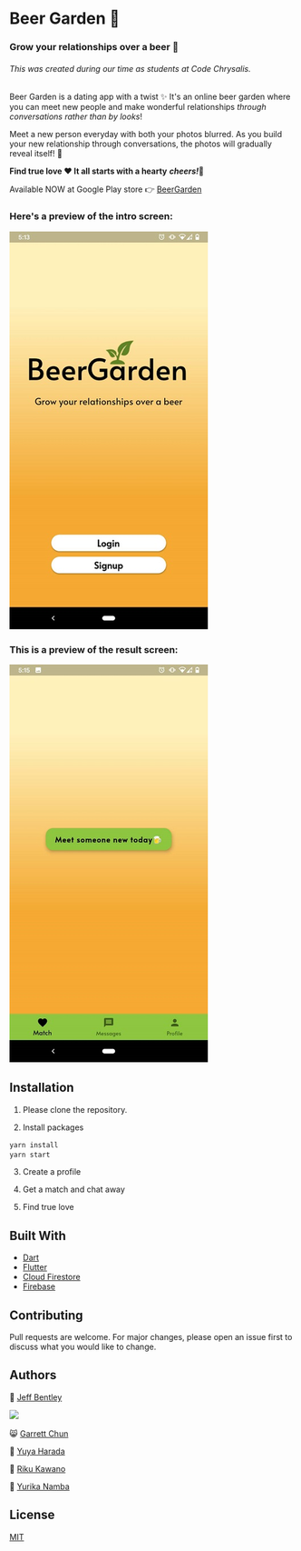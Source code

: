 # Beer Garden 🌱
### Grow your relationships over a beer 🍻

###### This was created during our time as students at Code Chrysalis.

Beer Garden is a dating app with a twist ✨ It's an online beer garden where you can meet new people and make wonderful relationships *through conversations rather than by looks*!

Meet a new person everyday with both your photos blurred. As you build your new relationship through conversations, the photos will gradually reveal itself! 🎉

**Find true love ♥️ It all starts with a hearty** ***cheers!***🍻 

Available NOW at Google Play store 👉 [BeerGarden](https://play.google.com/store/)

### Here's a preview of the intro screen:

![BeerGarden1](./images/welcome.jpg)

### This is a preview of the result screen:

![BeerGarden2](./images/match.jpg)


## Installation

1. Please clone the repository.

2. Install packages

```bash
yarn install
yarn start
```

3.  Create a profile

4.  Get a match and chat away

5.  Find true love

## Built With

- [Dart](https://dart.dev/)
- [Flutter](https://flutter.dev/)
- [Cloud Firestore](https://cloud.google.com/firestore)
- [Firebase](https://firebase.google.com/)

## Contributing

Pull requests are welcome. For major changes, please open an issue first to discuss what you would like to change.


## Authors

👻  [Jeff Bentley](https://github.com/jbentleyjp)


<img src = "http://i.imgur.com/tXSoThF.png">

😸  [Garrett Chun](https://github.com/Kapakahi)

🌝  [Yuya Harada](https://github.com/yuya-h-29)

🐸  [Riku Kawano](https://github.com/rikukawano)

🦄  [Yurika Namba](https://github.com/yurikanamba)

## License

[MIT](https://choosealicense.com/licenses/mit/)
